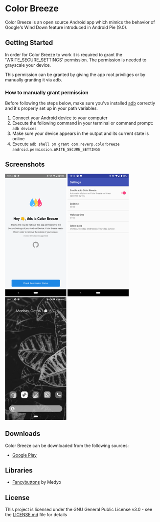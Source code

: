 # Color Breeze

Color Breeze is an open source Android app which mimics the behavior of Google's Wind Down feature introduced in Android Pie (9.0).

## Getting Started
In order for Color Breeze to work it is required to grant the 'WRITE_SECURE_SETTINGS' permission. The permission is needed to grayscale your device. 

This permission can be granted by giving the app root priviliges or by manually granting it via adb.

### How to manually grant permission
Before following the steps below, make sure you've installed [adb](https://developer.android.com/studio/releases/platform-tools) correctly and it's properly set up in your path variables.

1. Connect your Android device to your computer
2. Execute the following command in your terminal or command prompt: `adb devices`
3. Make sure your device appears in the output and its current state is online
4. Execute `adb shell pm grant com.reverp.colorbreeze android.permission.WRITE_SECURE_SETTINGS`

## Screenshots

[<img width=200 alt="Main Activity" src="assets/screenshot1.png?raw=true">](assets/screenshot1.png?raw=true)
[<img width=200 alt="Settings Activity" src="assets/screenshot2.png?raw=true">](/assets/screenshot2.png?raw=true)
[<img width=200 alt="Example" src="assets/screenshot3.png?raw=true">](/assets/screenshot3.png?raw=true)



## Downloads

Color Breeze can be downloaded from the following sources:

- [Google Play](https://play.google.com/store/apps/details?id=com.reverp.colorbreeze)

## Libraries

- [Fancybuttons](https://github.com/medyo/Fancybuttons) by Medyo

## License

This project is licensed under the GNU General Public License v3.0 - see the [LICENSE.md](LICENSE) file for details
